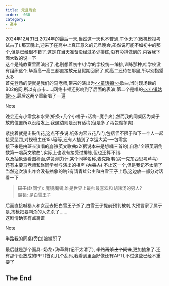 ```yaml
---
title: 元旦晚会
order: -030
category:
- 高中
---
```


2024年12月31日,2024年的最后一天,当然这一天也不普通,午休无了(微机模拟考试占了).那天晚上,迎来了在高中上真正意义的元旦晚会,虽然说可能不如初中的那个,但是已经很不错了.这是在当天准备没经过多少排练,没有彩排做到的.内容我下面大致的说一下  
这个是纯教室里面演出了,也别想着初中/小学的学校统一编排,训练那种,咱学校没有组织这个,毕竟高一高三都直接放元旦假期回家了,就高二还待在那里,所以别指望太多  
首先登场的便就是我们的马老师,带来的演出为[<<童话镇>>](https://www.bilibili.com/video/av697635795/)歌曲,当时现场蹭的B02的网,所以有点卡......网络卡顿还影响到了后面的表演,第二个是唱的[<<小镇姑娘>>](https://www.bilibili.com/video/BV13W41127gQ/).最后这两个重新唱了一遍  

> [!note]
> 晚会还有小零食和水果(虾条+几个小橘子+话梅+魔芋爽),然而我的同桌因为桌子放的位置所以没给发上,我这边则是没有话梅(但是多了两包魔芋爽).

紧接着就是击鼓传花,这点不多说.纸条内容五花八门,包括但不限于和下一个人一起接受惩罚,对视班主任15s等等,还有人抽到了幸运大奖-一包零食  
接下来是由班长演唱的崩铁英文歌曲x2(据说本来是想唱三首的),自称"全班英语倒数第一唱英文歌曲",实际上也没有接受过排练,但也还算不错.  
以及抽象派看图猜画,弹簧测力计,某个同学名称,麦克斯韦(买一克东西思考芦苇)  
还有主要马老师和赵同学参与演出的相声 ~~(大善人)~~ 不止这一个,但是我记不太清了  
当然这次演出咋会没有抽象的呐?有请青蛙公主和白雪王子上场,这边放一部分对话看一下  

> ~~国王~~(赵同学): 魔镜魔镜,谁是世界上最帅最喜欢和胡辣汤的男人?  
> 魔镜: 是白雪王子  

后面直接喊猎人和女巫去把白雪王子杀了,白雪王子提前预判被刺,大预言家了属于是,掏枪把要刺杀的人先杀了......  
这剧情确实有点离谱  

> [!note]
> 半路我的同桌(旁白)被撤职了  

最后就是那个面具+奶龙+海草舞(记不太清了), ~~半路再杀出个间谍~~,更加抽象了.还有那个没放成的PPT\(首页几个乱码,我看到里面好像还有APT\),不过这些已经不重要了  

## The End
